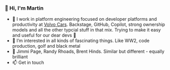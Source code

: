 ### 👋 Hi, I'm Martin 
<!--
**martin-wanerskar/martin-wanerskar** is a ✨ _special_ ✨ repository because its `README.md` (this file) appears on your GitHub profile.
-->

- 🔭 I work in platform engineering focused on developer platforms and productivity at [Volvo Cars](https://www.volvocars.com/). Backstage, GitHub, Copilot, strong ownership models and all the other typcial stuff in that mix. Trying to make it easy and useful for our dear devs 🤘
- 👀 I’m interested in all kinds of fascinating things. Like WW2, code production, golf and black metal
- 🎸 Jimmi Page, Randy Rhoads, Brent Hinds. Similar but different - equally brilliant
- 📫 Get in touch
